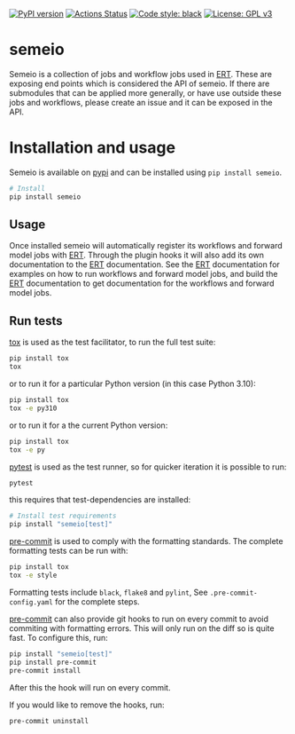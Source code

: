 [![PyPI version](https://badge.fury.io/py/semeio.svg)](https://badge.fury.io/py/semeio)
[![Actions Status](https://github.com/equinor/semeio/workflows/CI/badge.svg)](https://github.com/equinor/semeio/actions?query=workflow=CI)
[![Code style: black](https://img.shields.io/badge/code%20style-black-000000.svg)](https://github.com/psf/black)
[![License: GPL v3](https://img.shields.io/badge/License-GPLv3-blue.svg)](https://www.gnu.org/licenses/gpl-3.0)

# semeio #

Semeio is a collection of jobs and workflow jobs used in [ERT](https://github.com/equinor/ert). These are
exposing end points which is considered the API of semeio. If there are submodules that can be applied
more generally, or have use outside these jobs and workflows, please create an issue and it can be exposed in
the API.

# Installation and usage

Semeio is available on [pypi](https://pypi.org/project/semeio/) and can be installed using `pip install semeio`.

```sh
# Install
pip install semeio
```

## Usage

Once installed semeio will automatically register its workflows and forward model jobs with
[ERT](https://github.com/equinor/ert). Through the plugin hooks it will also add its own documentation to the [ERT](https://github.com/equinor/ert)
documentation. See the [ERT](https://github.com/equinor/ert) documentation for examples on
how to run workflows and forward model jobs, and build the [ERT](https://github.com/equinor/ert) documentation to get
documentation for the workflows and forward model jobs.

## Run tests
[tox](https://tox.readthedocs.io/en/latest/) is used as the test facilitator,
to run the full test suite:

```sh
pip install tox
tox
```

or to run it for a particular Python version (in this case Python 3.10):

```sh
pip install tox
tox -e py310
```

or to run it for a the current Python version:

```sh
pip install tox
tox -e py
```

[pytest](https://docs.pytest.org/en/latest/) is used as the test runner, so for quicker
iteration it is possible to run:

```sh
pytest
```

this requires that test-dependencies are installed:

```sh
# Install test requirements
pip install "semeio[test]"
```

[pre-commit](https://pre-commit.com/) is used to comply with the formatting standards.
The complete formatting tests can be run with:

```sh
pip install tox
tox -e style
```

Formatting tests include `black`, `flake8` and `pylint`, See `.pre-commit-config.yaml` for the
complete steps.

[pre-commit](https://pre-commit.com/) can also provide git hooks to run on every commit
to avoid commiting with formatting errors. This will only run on the diff so is quite fast.
To configure this, run:

```sh
pip install "semeio[test]"
pip install pre-commit
pre-commit install
```

After this the hook will run on every commit.

If you would like to remove the hooks, run:

```sh
pre-commit uninstall
```

